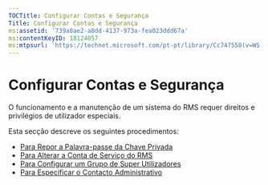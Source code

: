 ```yaml
---
TOCTitle: Configurar Contas e Segurança
Title: Configurar Contas e Segurança
ms:assetid: '739a8ae2-a8dd-4137-973a-fea023ddd67a'
ms:contentKeyID: 18124057
ms:mtpsurl: 'https://technet.microsoft.com/pt-pt/library/Cc747558(v=WS.10)'
---
```


Configurar Contas e Segurança
=============================

O funcionamento e a manutenção de um sistema do RMS requer direitos e privilégios de utilizador especiais.

Esta secção descreve os seguintes procedimentos:

-   [Para Repor a Palavra-passe da Chave Privada](https://technet.microsoft.com/f71df255-fe19-4e07-810e-87309a5e8e88)
-   [Para Alterar a Conta de Serviço do RMS](https://technet.microsoft.com/a3e522b0-e23d-49f2-b00a-cff90ac2c36a)
-   [Para Configurar um Grupo de Super Utilizadores](https://technet.microsoft.com/f2ef847e-2824-471f-9079-5c343094aba8)
-   [Para Especificar o Contacto Administrativo](https://technet.microsoft.com/31777458-5530-4ae0-ac1f-131b3d98dd35)
